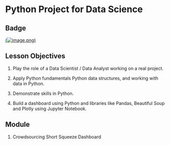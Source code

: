 # Python Project for Data Science

## Badge
[(![image](https://github.com/kwonyongjoo2000/IBM-Data-Science-Professional-Certificate/assets/163764971/7c52f155-12c1-42ab-96f9-2accc90528fe).png)](https://www.credly.com/earner/earned/badge/98aea2ff-0358-43a7-a796-4b0911de0f90)

## Lesson Objectives

1. Play the role of a Data Scientist / Data Analyst working on a real project.
   
2. Apply Python fundamentals Python data structures, and working with data in Python.
   
4. Demonstrate skills in Python.
 
5. Build a dashboard using Python and libraries like Pandas, Beautiful Soup and Plotly using Jupyter Notebook.

## Module

1. Crowdsourcing Short Squeeze Dashboard
